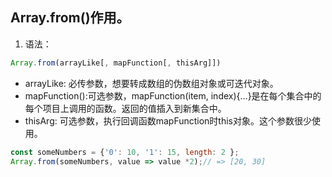 ## Array.from()作用。
1. 语法：
```js
Array.from(arrayLike[, mapFunction[, thisArg]])
```
- arrayLike: 必传参数，想要转成数组的伪数组对象或可迭代对象。
- mapFunction():可选参数，mapFunction(item, index){...}是在每个集合中的每个项目上调用的函数。返回的值插入到新集合中。
- thisArg: 可选参数，执行回调函数mapFunction时this对象。这个参数很少使用。
```js
const someNumbers = {'0': 10, '1': 15, length: 2 };
Array.from(someNumbers, value => value *2);// => [20, 30]
```